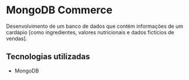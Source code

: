 # MongoDB Commerce

Desenvolvimento de um banco de dados que contém informações de um cardápio [como ingredientes, valores nutricionais e dados fictícios de vendas].

## Tecnologias utilizadas
- MongoDB
